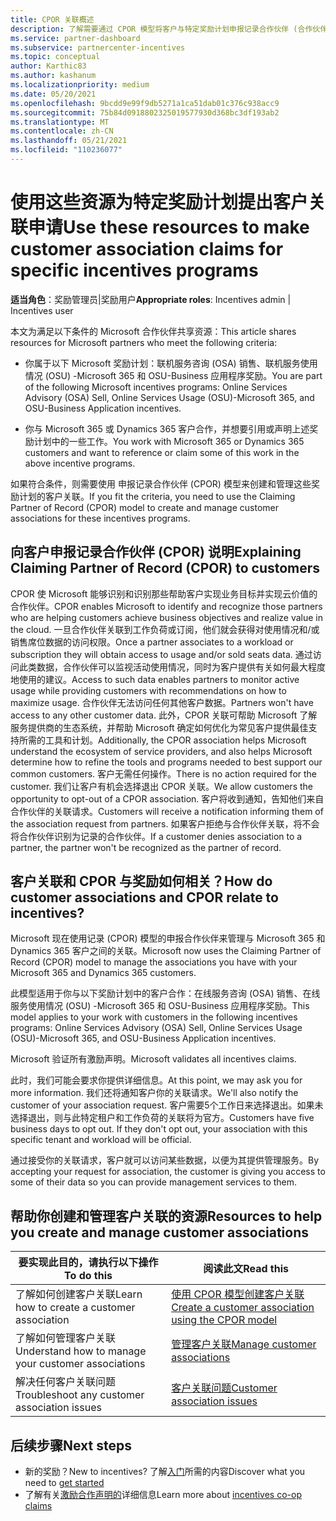 ```yaml
---
title: CPOR 关联概述
description: 了解需要通过 CPOR 模型将客户与特定奖励计划申报记录合作伙伴 (合作伙伴) 的资源。
ms.service: partner-dashboard
ms.subservice: partnercenter-incentives
ms.topic: conceptual
author: Karthic83
ms.author: kashanum
ms.localizationpriority: medium
ms.date: 05/20/2021
ms.openlocfilehash: 9bcdd9e99f9db5271a1ca51dab01c376c938acc9
ms.sourcegitcommit: 75b84d0918802325019577930d368bc3df193ab2
ms.translationtype: MT
ms.contentlocale: zh-CN
ms.lasthandoff: 05/21/2021
ms.locfileid: "110236077"
---
```

# <a name="use-these-resources-to-make-customer-association-claims-for-specific-incentives-programs"></a><span data-ttu-id="d4633-103">使用这些资源为特定奖励计划提出客户关联申请</span><span class="sxs-lookup"><span data-stu-id="d4633-103">Use these resources to make customer association claims for specific incentives programs</span></span>

<span data-ttu-id="d4633-104">**适当角色**：奖励管理员|奖励用户</span><span class="sxs-lookup"><span data-stu-id="d4633-104">**Appropriate roles**: Incentives admin | Incentives user</span></span>

<span data-ttu-id="d4633-105">本文为满足以下条件的 Microsoft 合作伙伴共享资源：</span><span class="sxs-lookup"><span data-stu-id="d4633-105">This article shares resources for Microsoft partners who meet the following criteria:</span></span>

- <span data-ttu-id="d4633-106">你属于以下 Microsoft 奖励计划：联机服务咨询 (OSA) 销售、联机服务使用情况 (OSU) -Microsoft 365 和 OSU-Business 应用程序奖励。</span><span class="sxs-lookup"><span data-stu-id="d4633-106">You are part of the following Microsoft incentives programs: Online Services Advisory (OSA) Sell, Online Services Usage (OSU)-Microsoft 365, and OSU-Business Application incentives.</span></span>

- <span data-ttu-id="d4633-107">你与 Microsoft 365 或 Dynamics 365 客户合作，并想要引用或声明上述奖励计划中的一些工作。</span><span class="sxs-lookup"><span data-stu-id="d4633-107">You work with Microsoft 365 or Dynamics 365 customers and want to reference or claim some of this work in the above incentive programs.</span></span>

<span data-ttu-id="d4633-108">如果符合条件，则需要使用 申报记录合作伙伴 (CPOR) 模型来创建和管理这些奖励计划的客户关联。</span><span class="sxs-lookup"><span data-stu-id="d4633-108">If you fit the criteria, you need to use the Claiming Partner of Record (CPOR) model to create and manage customer associations for these incentives programs.</span></span>

## <a name="explaining-claiming-partner-of-record-cpor-to-customers"></a><span data-ttu-id="d4633-109">向客户申报记录合作伙伴 (CPOR) 说明</span><span class="sxs-lookup"><span data-stu-id="d4633-109">Explaining Claiming Partner of Record (CPOR) to customers</span></span>

<span data-ttu-id="d4633-110">CPOR 使 Microsoft 能够识别和识别那些帮助客户实现业务目标并实现云价值的合作伙伴。</span><span class="sxs-lookup"><span data-stu-id="d4633-110">CPOR enables Microsoft to identify and recognize those partners who are helping customers achieve business objectives and realize value in the cloud.</span></span> <span data-ttu-id="d4633-111">一旦合作伙伴关联到工作负荷或订阅，他们就会获得对使用情况和/或销售席位数据的访问权限。</span><span class="sxs-lookup"><span data-stu-id="d4633-111">Once a partner associates to a workload or subscription they will obtain access to usage and/or sold seats data.</span></span> <span data-ttu-id="d4633-112">通过访问此类数据，合作伙伴可以监视活动使用情况，同时为客户提供有关如何最大程度地使用的建议。</span><span class="sxs-lookup"><span data-stu-id="d4633-112">Access to such data enables partners to monitor active usage while providing customers with recommendations on how to maximize usage.</span></span> <span data-ttu-id="d4633-113">合作伙伴无法访问任何其他客户数据。</span><span class="sxs-lookup"><span data-stu-id="d4633-113">Partners won't have access to any other customer data.</span></span> <span data-ttu-id="d4633-114">此外，CPOR 关联可帮助 Microsoft 了解服务提供商的生态系统，并帮助 Microsoft 确定如何优化为常见客户提供最佳支持所需的工具和计划。</span><span class="sxs-lookup"><span data-stu-id="d4633-114">Additionally, the CPOR association helps Microsoft understand the ecosystem of service providers, and also helps Microsoft determine how to refine the tools and programs needed to best support our common customers.</span></span> <span data-ttu-id="d4633-115">客户无需任何操作。</span><span class="sxs-lookup"><span data-stu-id="d4633-115">There is no action required for the customer.</span></span> <span data-ttu-id="d4633-116">我们让客户有机会选择退出 CPOR 关联。</span><span class="sxs-lookup"><span data-stu-id="d4633-116">We allow customers the opportunity to opt-out of a CPOR association.</span></span> <span data-ttu-id="d4633-117">客户将收到通知，告知他们来自合作伙伴的关联请求。</span><span class="sxs-lookup"><span data-stu-id="d4633-117">Customers will receive a notification informing them of the association request from partners.</span></span> <span data-ttu-id="d4633-118">如果客户拒绝与合作伙伴关联，将不会将合作伙伴识别为记录的合作伙伴。</span><span class="sxs-lookup"><span data-stu-id="d4633-118">If a customer denies association to a partner, the partner won't be recognized as the partner of record.</span></span>

## <a name="how-do-customer-associations-and-cpor-relate-to-incentives"></a><span data-ttu-id="d4633-119">客户关联和 CPOR 与奖励如何相关？</span><span class="sxs-lookup"><span data-stu-id="d4633-119">How do customer associations and CPOR relate to incentives?</span></span>

<span data-ttu-id="d4633-120">Microsoft 现在使用记录 (CPOR) 模型的申报合作伙伴来管理与 Microsoft 365 和 Dynamics 365 客户之间的关联。</span><span class="sxs-lookup"><span data-stu-id="d4633-120">Microsoft now uses the Claiming Partner of Record (CPOR) model to manage the associations you have with your Microsoft 365 and Dynamics 365 customers.</span></span>

<span data-ttu-id="d4633-121">此模型适用于你与以下奖励计划中的客户合作：在线服务咨询 (OSA) 销售、在线服务使用情况 (OSU) -Microsoft 365 和 OSU-Business 应用程序奖励。</span><span class="sxs-lookup"><span data-stu-id="d4633-121">This model applies to your work with customers in the following incentives programs: Online Services Advisory (OSA) Sell, Online Services Usage (OSU)-Microsoft 365, and OSU-Business Application incentives.</span></span>

<span data-ttu-id="d4633-122">Microsoft 验证所有激励声明。</span><span class="sxs-lookup"><span data-stu-id="d4633-122">Microsoft validates all incentives claims.</span></span>

<span data-ttu-id="d4633-123">此时，我们可能会要求你提供详细信息。</span><span class="sxs-lookup"><span data-stu-id="d4633-123">At this point, we may ask you for more information.</span></span> <span data-ttu-id="d4633-124">我们还将通知客户你的关联请求。</span><span class="sxs-lookup"><span data-stu-id="d4633-124">We'll also notify the customer of your association request.</span></span> <span data-ttu-id="d4633-125">客户需要5个工作日来选择退出。如果未选择退出，则与此特定租户和工作负荷的关联将为官方。</span><span class="sxs-lookup"><span data-stu-id="d4633-125">Customers have five business days to opt out. If they don't opt out, your association with this specific tenant and workload will be official.</span></span>

<span data-ttu-id="d4633-126">通过接受你的关联请求，客户就可以访问某些数据，以便为其提供管理服务。</span><span class="sxs-lookup"><span data-stu-id="d4633-126">By accepting your request for association, the customer is giving you access to some of their data so you can provide management services to them.</span></span> 

## <a name="resources-to-help-you-create-and-manage-customer-associations"></a><span data-ttu-id="d4633-127">帮助你创建和管理客户关联的资源</span><span class="sxs-lookup"><span data-stu-id="d4633-127">Resources to help you create and manage customer associations</span></span>


|  <span data-ttu-id="d4633-128">**要实现此目的，请执行以下操作**</span><span class="sxs-lookup"><span data-stu-id="d4633-128">**To do this**</span></span>  |  <span data-ttu-id="d4633-129">**阅读此文**</span><span class="sxs-lookup"><span data-stu-id="d4633-129">**Read this**</span></span>  |
|--------------|-----------|
| <span data-ttu-id="d4633-130">了解如何创建客户关联</span><span class="sxs-lookup"><span data-stu-id="d4633-130">Learn how to create a customer association</span></span>  | [<span data-ttu-id="d4633-131">使用 CPOR 模型创建客户关联</span><span class="sxs-lookup"><span data-stu-id="d4633-131">Create a customer association using the CPOR model</span></span>](submit-osa-claim.md)  |
|<span data-ttu-id="d4633-132">了解如何管理客户关联</span><span class="sxs-lookup"><span data-stu-id="d4633-132">Understand how to manage your customer associations</span></span>  | [<span data-ttu-id="d4633-133">管理客户关联</span><span class="sxs-lookup"><span data-stu-id="d4633-133">Manage customer associations</span></span>](incentives-manage-customer-associations.md)  |
|<span data-ttu-id="d4633-134">解决任何客户关联问题</span><span class="sxs-lookup"><span data-stu-id="d4633-134">Troubleshoot any customer association issues</span></span>  | [<span data-ttu-id="d4633-135">客户关联问题</span><span class="sxs-lookup"><span data-stu-id="d4633-135">Customer association issues</span></span>](incentives-customer-association-issues.md)  |

## <a name="next-steps"></a><span data-ttu-id="d4633-136">后续步骤</span><span class="sxs-lookup"><span data-stu-id="d4633-136">Next steps</span></span>

- <span data-ttu-id="d4633-137">新的奖励？</span><span class="sxs-lookup"><span data-stu-id="d4633-137">New to incentives?</span></span> <span data-ttu-id="d4633-138">了解[入门](incentives-get-started-intro.md)所需的内容</span><span class="sxs-lookup"><span data-stu-id="d4633-138">Discover what you need to [get started](incentives-get-started-intro.md)</span></span>
- <span data-ttu-id="d4633-139">了解有关[激励合作声明的](claims-overview.md)详细信息</span><span class="sxs-lookup"><span data-stu-id="d4633-139">Learn more about [incentives co-op claims](claims-overview.md)</span></span>
